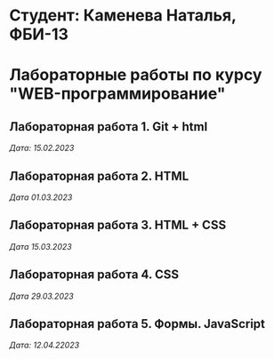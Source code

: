# Студент: Каменева Наталья, ФБИ-13

# Лабораторные работы по курсу "WEB-программирование"

## Лабораторная работа 1. Git + html

*Дата: 15.02.2023*

## Лабораторная работа 2. HTML

*Дата 01.03.2023*

## Лабораторная работа 3. HTML + CSS

*Дата 15.03.2023*

## Лабораторная работа 4. CSS

*Дата 29.03.2023*

## Лабораторная работа 5. Формы. JavaScript

*Дата: 12.04.22023*



